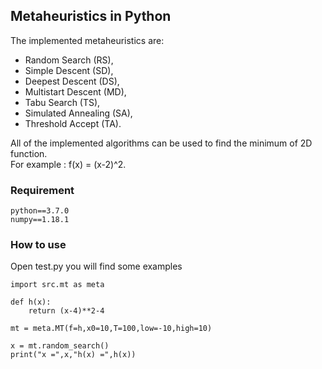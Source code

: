 ## Metaheuristics in Python
The implemented metaheuristics are:

* Random Search (RS),
* Simple Descent (SD),
* Deepest Descent (DS),
* Multistart Descent (MD),
* Tabu Search (TS),
* Simulated Annealing (SA),
* Threshold Accept (TA).

All of the implemented algorithms can be used to find the minimum of 2D function.  
For example : f(x) = (x-2)^2.

### Requirement
```
python==3.7.0
numpy==1.18.1
```
### How to use

Open test.py you will find some examples
```
import src.mt as meta

def h(x):
    return (x-4)**2-4

mt = meta.MT(f=h,x0=10,T=100,low=-10,high=10)

x = mt.random_search()
print("x =",x,"h(x) =",h(x))
```
